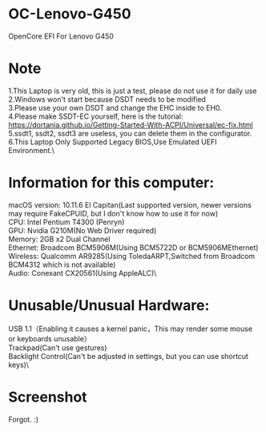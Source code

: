 # OC-Lenovo-G450
OpenCore EFI For Lenovo G450
# Note
1.This Laptop is very old, this is just a test, please do not use it for daily use\
2.Windows won't start because DSDT needs to be modified\
3.Please use your own DSDT and change the EHC inside to EH0.\
4.Please make SSDT-EC yourself, here is the tutorial:\
https://dortania.github.io/Getting-Started-With-ACPI/Universal/ec-fix.html
\
5.ssdt1, ssdt2, ssdt3 are useless, you can delete them in the configurator.\
6.This Laptop Only Supported Legacy BIOS,Use Emulated UEFI Environment.\
# Information for this computer:
macOS version: 10.11.6 El Capitan(Last supported version, newer versions may require FakeCPUID, but I don't know how to use it for now)\
CPU: Intel Pentium T4300 (Penryn)\
GPU: Nvidia G210M(No Web Driver required)\
Memory: 2GB x2 Dual Channel\
Ethernet: Broadcom BCM5906M(Using BCM5722D or BCM5906MEthernet)\
Wireless: Qualcomm AR9285(Using ToledaARPT,Switched from Broadcom BCM4312 which is not available)\
Audio: Conexant CX20561(Using AppleALC)\
# Unusable/Unusual Hardware:
USB 1.1（Enabling it causes a kernel panic，This may render some mouse or keyboards unusable）\
Trackpad(Can't use gestures)\
Backlight Control(Can't be adjusted in settings, but you can use shortcut keys)\
# Screenshot
Forgot. :)
